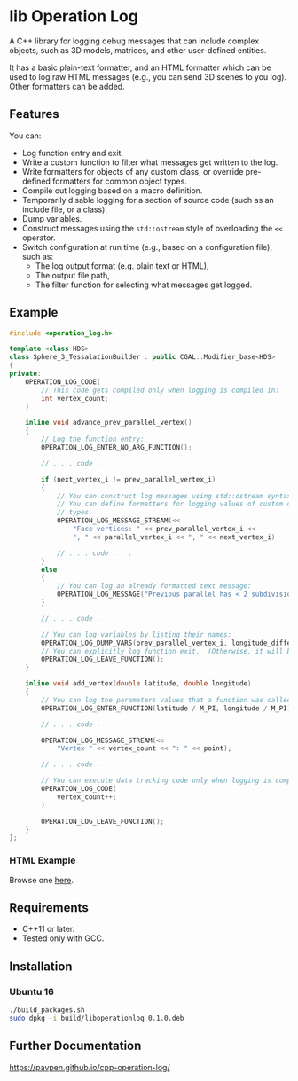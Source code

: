 # lib Operation Log

A C++ library for logging debug messages that can include complex objects,
such as 3D models, matrices, and other user-defined entities.

It has a basic plain-text formatter, and an HTML formatter which can be used
to log raw HTML messages (e.g., you can send 3D scenes to you log).  Other
formatters can be added.

## Features

You can:

* Log function entry and exit.
* Write a custom function to filter what messages get written to the log.
* Write formatters for objects of any custom class, or override pre-defined
  formatters for common object types.
* Compile out logging based on a macro definition.
* Temporarily disable logging for a section of source code (such as an include
  file, or a class).
* Dump variables.
* Construct messages using the `std::ostream` style of overloading the `<<`
  operator.
* Switch configuration at run time (e.g., based on a configuration file), such as:
    * The log output format (e.g. plain text or HTML),
    * The output file path,
    * The filter function for selecting what messages get logged.


## Example

```C++
#include <operation_log.h>

template <class HDS>
class Sphere_3_TessalationBuilder : public CGAL::Modifier_base<HDS>
{
private:
    OPERATION_LOG_CODE(
        // This code gets compiled only when logging is compiled in:
        int vertex_count;
    )

    inline void advance_prev_parallel_vertex()
    {
        // Log the function entry:
        OPERATION_LOG_ENTER_NO_ARG_FUNCTION();

        // . . . code . . .

        if (next_vertex_i != prev_parallel_vertex_i)
        {
            // You can construct log messages using std::ostream syntax.
            // You can define formatters for logging values of custom data
            // types.
            OPERATION_LOG_MESSAGE_STREAM(<<
                "Face vertices: " << prev_parallel_vertex_i <<
                ", " << parallel_vertex_i << ", " << next_vertex_i)

            // . . . code . . .
        }
        else
        {
            // You can log an already formatted text message:
            OPERATION_LOG_MESSAGE("Previous parallel has < 2 subdivisions. It's already complete.");
        }

        // . . . code . . .

        // You can log variables by listing their names:
        OPERATION_LOG_DUMP_VARS(prev_parallel_vertex_i, longitude_difference_subdiv);
        // You can explicitly log function exit.  (Otherwise, it will be inferred.)
        OPERATION_LOG_LEAVE_FUNCTION();
    }

    inline void add_vertex(double latitude, double longitude)
    {
        // You can log the parameters values that a function was called with:
        OPERATION_LOG_ENTER_FUNCTION(latitude / M_PI, longitude / M_PI);

        // . . . code . . .

        OPERATION_LOG_MESSAGE_STREAM(<<
            "Vertex " << vertex_count << ": " << point);

        // . . . code . . .

        // You can execute data tracking code only when logging is compiled in:
        OPERATION_LOG_CODE(
            vertex_count++;
        )

        OPERATION_LOG_LEAVE_FUNCTION();
    }
};
```

### HTML Example

Browse one
[here](https://pavpen.github.io/cpp-operation-log/2018/html-log-sphere-tesselation.html).


## Requirements

* C++11 or later.
* Tested only with GCC.


## Installation

### Ubuntu 16

```BASH
./build_packages.sh
sudo dpkg -i build/liboperationlog_0.1.0.deb
```

## Further Documentation

https://pavpen.github.io/cpp-operation-log/
